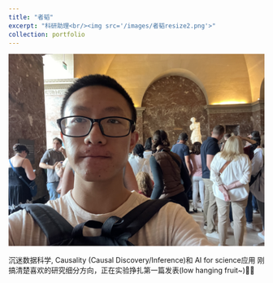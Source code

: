 ```yaml
---
title: "者韬"
excerpt: "科研助理<br/><img src='/images/者韬resize2.png'>"
collection: portfolio
---
```


![Tao](/images/者韬resize2.png)

沉迷数据科学, Causality (Causal Discovery/Inference)和 AI for science应用
刚搞清楚喜欢的研究细分方向，正在实验挣扎第一篇发表(low hanging fruit~)😵‍💫
